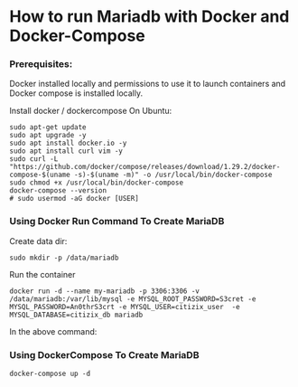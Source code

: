 # How to run Mariadb with Docker and Docker-Compose

### Prerequisites:
Docker installed locally and permissions to use it to launch containers and Docker compose is installed locally.

Install docker / dockercompose On Ubuntu:
```
sudo apt-get update
sudo apt upgrade -y
sudo apt install docker.io -y
sudo apt install curl vim -y
sudo curl -L "https://github.com/docker/compose/releases/download/1.29.2/docker-compose-$(uname -s)-$(uname -m)" -o /usr/local/bin/docker-compose
sudo chmod +x /usr/local/bin/docker-compose
docker-compose --version
# sudo usermod -aG docker [USER]
```

### Using Docker Run Command To Create MariaDB
Create data dir:
```
sudo mkdir -p /data/mariadb
```
Run the container
```
docker run -d --name my-mariadb -p 3306:3306 -v /data/mariadb:/var/lib/mysql -e MYSQL_ROOT_PASSWORD=S3cret -e MYSQL_PASSWORD=An0thrS3crt -e MYSQL_USER=citizix_user  -e MYSQL_DATABASE=citizix_db mariadb
```

In the above command:

### Using DockerCompose To Create MariaDB
```
docker-compose up -d
```
